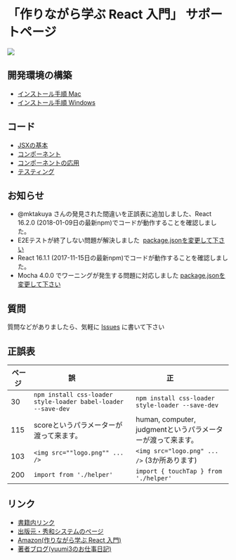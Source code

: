 # 「作りながら学ぶ React 入門」 サポートページ

![](http://www.shuwasystem.co.jp/products/7980img/5075/a.jpg)

## 開発環境の構築

* [インストール手順 Mac](docs/install_mac.md)
* [インストール手順 Windows](docs/install_win.md)

## コード

* [JSXの基本](sources/jsx.md)
* [コンポーネント](sources/component.md)
* [コンポーネントの応用](sources/application.md)
* [テスティング](sources/test.md)

## お知らせ

* @mktakuya さんの発見された間違いを正誤表に追加しました、React 16.2.0 (2018-01-09日の最新npm)でコードが動作することを確認しました。
* E2Eテストが終了しない問題が解決しました  [package.jsonを変更して下さい](https://github.com/yuumi3/react_book/commit/9a8a52eeaadf2fb0638994d086f4e88c6ed4c769)
* React 16.1.1 (2017-11-15日の最新npm)でコードが動作することを確認しました。
* Mocha 4.0.0 でワーニングが発生する問題に対応しました [package.jsonを変更して下さい](https://github.com/yuumi3/react_book/commit/de08b474d6b36f4b5ea0efb5c51d7371fe6ea004#diff-78e5c674b259d266893065c89276971e)


## 質問


質問などがありましたら、気軽に [Issues](https://github.com/yuumi3/react_book/issues) に書いて下さい


## 正誤表

| ページ | 誤            | 正            |
| ----- |-------------|------------|
| 30  | `npm install css-loader style-loader babel-loader --save-dev` | `npm install css-loader style-loader --save-dev` |
| 115 | scoreというパラメーターが渡って来ます。| human, computer, judgmentというパラメーターが渡って来ます。 |
| 103 | `<img src=""logo.png"" ... />` | `<img src="logo.png" ... />`   (3か所あります) |
| 200 | `import from './helper'` | `import { touchTap } from './helper'` |


## リンク

* [書籍内リンク](sources/links.md)
* [出版元・秀和システムのページ](http://www.shuwasystem.co.jp/products/7980html/5075.html)
* [Amazon(作りながら学ぶ React 入門)](https://www.amazon.co.jp/dp/479805075X)
* [著者ブログ(yuumi3のお仕事日記)](http://yuumi3.hatenablog.com/entry/2017/09/15/223623)

